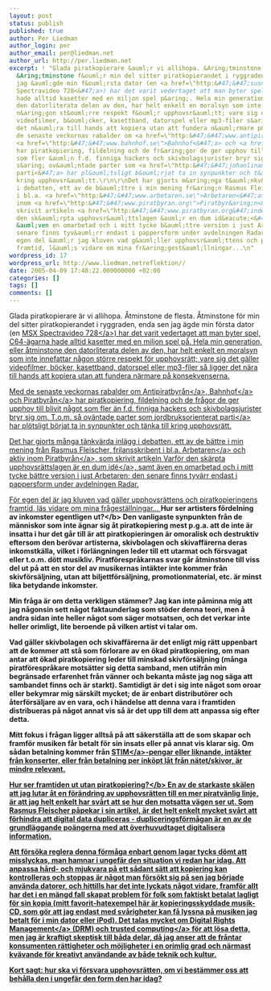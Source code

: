 ```yaml
---
layout: post
status: publish
published: true
author: Per Liedman
author_login: per
author_email: per@liedman.net
author_url: http://per.liedman.net
excerpt: ! "Glada piratkopierare &auml;r vi allihopa. &Aring;tminstone de flesta.
  &Aring;tminstone f&ouml;r min del sitter piratkopierandet i ryggraden, enda sen
  jag &auml;gde min f&ouml;rsta dator (en <a href=\"http:&#47;&#47;susning.nu&#47;Spectravideo_728\">MSX
  Spectravideo 728<&#47;a>) har det varit vedertaget att man byter spel, C64-&auml;garna
  hade alltid kasetter med en miljon spel p&aring;. Hela min generation, eller &aring;tminstone
  den datorliterata delen av den, har helt enkelt en moralsyn som inte innefattar
  n&aring;gon st&ouml;rre respekt f&ouml;r upphovsr&auml;tt; vare sig det g&auml;ller
  videofilmer, b&ouml;cker, kasettband, datorspel eller mp3-filer s&aring; ligger
  det n&auml;ra till hands att kopiera utan att fundera n&auml;rmare p&aring; konsekvenserna.\r\n\r\nMed
  de senaste veckornas rabalder om <a href=\"http:&#47;&#47;www.antipiratbyran.se\">Antipiratbyr&aring;n<&#47;a>,
  <a href=\"http:&#47;&#47;www.bahnhof.se\">Bahnhof<&#47;a> och <a href=\"http:&#47;&#47;www.piratbyran.org\">Piratbyr&aring;n<&#47;a>
  har piratkopiering, fildelning och de fr&aring;gor de ger upphov till blivit n&aring;got
  som fler &auml;n f.d. finniga hackers och skivbolagsjurister bryr sig om. T.o.m.
  s&aring; ov&auml;ntade parter som <a href=\"http:&#47;&#47;johanlinander.se&#47;blog&#47;index.php?p=25\">jordbruksorienterat
  parti<&#47;a> har pl&ouml;tsligt b&ouml;rjat ta in synpunkter och t&auml;nka till
  kring upphovsr&auml;tt.\r\n\r\nDet har gjorts m&aring;nga t&auml;nkv&auml;rda inl&auml;gg
  i debatten, ett av de b&auml;ttre i min mening fr&aring;n Rasmus Fleischer, frilansskribent
  i bl.a. <a href=\"http:&#47;&#47;www.arbetaren.se\">Arbetaren<&#47;a> och aktiv
  inom <a href=\"http:&#47;&#47;www.piratbyran.org\">Piratbyr&aring;n<&#47;a>, som
  skrivit artikeln <a href=\"http:&#47;&#47;www.piratbyran.org&#47;index.php?view=articles&id=96\">Varf&ouml;r
  den sk&auml;rpta upphovsr&auml;ttslagen &auml;r en dum id&eacute;<&#47;a>, samt
  &auml;ven en omarbetad och i mitt tycke b&auml;ttre version i just Arbetaren; den
  senare finns tyv&auml;rr endast i pappersform under avdelningen Radar.\r\n\r\nF&ouml;r
  egen del &auml;r jag kluven vad g&auml;ller upphovsr&auml;ttens och piratkopieringens
  framtid, l&auml;s vidare om mina fr&aring;gest&auml;llningar...\n"
wordpress_id: 17
wordpress_url: http://www.liedman.netreflektion//
date: 2005-04-09 17:48:22.000000000 +02:00
categories: []
tags: []
comments: []
---
```

Glada piratkopierare &auml;r vi allihopa. &Aring;tminstone de flesta. &Aring;tminstone f&ouml;r min del sitter piratkopierandet i ryggraden, enda sen jag &auml;gde min f&ouml;rsta dator (en <a href="http:&#47;&#47;susning.nu&#47;Spectravideo_728">MSX Spectravideo 728<&#47;a>) har det varit vedertaget att man byter spel, C64-&auml;garna hade alltid kasetter med en miljon spel p&aring;. Hela min generation, eller &aring;tminstone den datorliterata delen av den, har helt enkelt en moralsyn som inte innefattar n&aring;gon st&ouml;rre respekt f&ouml;r upphovsr&auml;tt; vare sig det g&auml;ller videofilmer, b&ouml;cker, kasettband, datorspel eller mp3-filer s&aring; ligger det n&auml;ra till hands att kopiera utan att fundera n&auml;rmare p&aring; konsekvenserna.

Med de senaste veckornas rabalder om <a href="http:&#47;&#47;www.antipiratbyran.se">Antipiratbyr&aring;n<&#47;a>, <a href="http:&#47;&#47;www.bahnhof.se">Bahnhof<&#47;a> och <a href="http:&#47;&#47;www.piratbyran.org">Piratbyr&aring;n<&#47;a> har piratkopiering, fildelning och de fr&aring;gor de ger upphov till blivit n&aring;got som fler &auml;n f.d. finniga hackers och skivbolagsjurister bryr sig om. T.o.m. s&aring; ov&auml;ntade parter som <a href="http:&#47;&#47;johanlinander.se&#47;blog&#47;index.php?p=25">jordbruksorienterat parti<&#47;a> har pl&ouml;tsligt b&ouml;rjat ta in synpunkter och t&auml;nka till kring upphovsr&auml;tt.

Det har gjorts m&aring;nga t&auml;nkv&auml;rda inl&auml;gg i debatten, ett av de b&auml;ttre i min mening fr&aring;n Rasmus Fleischer, frilansskribent i bl.a. <a href="http:&#47;&#47;www.arbetaren.se">Arbetaren<&#47;a> och aktiv inom <a href="http:&#47;&#47;www.piratbyran.org">Piratbyr&aring;n<&#47;a>, som skrivit artikeln <a href="http:&#47;&#47;www.piratbyran.org&#47;index.php?view=articles&id=96">Varf&ouml;r den sk&auml;rpta upphovsr&auml;ttslagen &auml;r en dum id&eacute;<&#47;a>, samt &auml;ven en omarbetad och i mitt tycke b&auml;ttre version i just Arbetaren; den senare finns tyv&auml;rr endast i pappersform under avdelningen Radar.

F&ouml;r egen del &auml;r jag kluven vad g&auml;ller upphovsr&auml;ttens och piratkopieringens framtid, l&auml;s vidare om mina fr&aring;gest&auml;llningar...
<a id="more"></a><a id="more-17"></a>
<b>Hur ser artisters f&ouml;rdelning av inkomster egentligen ut?<&#47;b>
Den vanligaste synpunkten fr&aring;n de m&auml;nniskor som inte &auml;gnar sig &aring;t piratkopiering mest p.g.a. att de inte &auml;r insatta i hur det g&aring;r till &auml;r att piratkopieringen &auml;r omoralisk och destruktiv eftersom den ber&ouml;var artisterna, skivbolagen och skivaff&auml;rerna deras inkomstk&auml;lla, vilket i f&ouml;rl&auml;ngningen leder till ett utarmat och f&ouml;rsvagat eller t.o.m. d&ouml;tt musikliv. Piratf&ouml;respr&aring;karnas svar g&aring;r &aring;tminstone till viss del ut p&aring; att en stor del av musikernas int&auml;kter inte kommer fr&aring;n skivf&ouml;rs&auml;ljning, utan att biljettf&ouml;rs&auml;ljning, promotionmaterial, etc. &auml;r minst lika betydande inkomster.

Min fr&aring;ga &auml;r om detta verkligen st&auml;mmer? Jag kan inte p&aring;minna mig att jag n&aring;gonsin sett n&aring;got faktaunderlag som st&ouml;der denna teori,  men &aring; andra sidan inte heller n&aring;got som s&auml;ger motsatsen, och det verkar inte heller orimligt, lite beroende p&aring; vilken artist vi talar om.

Vad g&auml;ller skivbolagen och skivaff&auml;rerna &auml;r det enligt mig r&auml;tt uppenbart att de kommer att st&aring; som f&ouml;rlorare av en &ouml;kad piratkopiering, om man antar att &ouml;kad piratkopiering leder till minskad skivf&ouml;rs&auml;ljning (m&aring;nga piratf&ouml;respr&aring;kare mots&auml;tter sig detta samband, men utifr&aring;n min begr&auml;nsade erfarenhet fr&aring;n v&auml;nner och bekanta m&aring;ste jag nog s&auml;ga att sambandet finns och &auml;r starkt). Samtidigt &auml;r det i sig inte n&aring;got som oroar eller bekymrar mig s&auml;rskilt mycket; de &auml;r enbart distribut&ouml;rer och &aring;terf&ouml;rs&auml;ljare av en vara, och i h&auml;ndelse att denna vara i framtiden distribueras p&aring; n&aring;got annat vis s&aring; &auml;r det upp till dem att anpassa sig efter detta.

Mitt fokus i fr&aring;gan ligger allts&aring; p&aring; att s&auml;kerst&auml;lla att de som skapar och framf&ouml;r musiken f&aring;r betalt f&ouml;r sin insats eller p&aring; annat vis klarar sig. Om s&aring;dan betalning kommer fr&aring;n <a href="http:&#47;&#47;www.stim.se">STIM<&#47;a>-pengar eller liknande, int&auml;kter fr&aring;n konserter, eller fr&aring;n betalning per ink&ouml;pt l&aring;t fr&aring;n n&auml;tet&#47;skivor, &auml;r mindre relevant.

<b>Hur ser framtiden ut utan piratkopiering?<&#47;b>
En av de starkaste sk&auml;len att jag lutar &aring;t en f&ouml;r&auml;ndring av upphovsr&auml;tten till en mer piratv&auml;nlig linje, &auml;r att jag helt enkelt har sv&aring;rt att se hur den motsatta v&auml;gen ser ut. Som Rasmus Fleischer p&aring;pekar i sin artikel, &auml;r det helt enkelt mycket sv&aring;rt att f&ouml;rhindra att digital data dupliceras - dupliceringsf&ouml;rm&aring;gan &auml;r en av de grundl&auml;ggande po&auml;ngerna med att &ouml;verhuvudtaget digitalisera information.

Att f&ouml;rs&ouml;ka reglera denna f&ouml;rm&aring;ga enbart genom lagar tycks d&ouml;mt att misslyckas, man hamnar i ungef&auml;r den situation vi redan har idag. Att anpassa h&aring;rd- och mjukvara p&aring; ett s&aring;dant s&auml;tt att kopiering kan kontrolleras och stoppas &auml;r n&aring;got man f&ouml;rs&ouml;kt sig p&aring; sen jag b&ouml;rjade anv&auml;nda datorer, och hittills har det inte lyckats n&aring;got vidare, framf&ouml;r allt har det i en m&auml;ngd fall skapat problem f&ouml;r folk som faktiskt betalat lagligt f&ouml;r sin kopia (mitt favorit-hatexempel h&auml;r &auml;r kopieringsskyddade musik-CD, som g&ouml;r att jag endast med sv&aring;righeter kan f&aring; lyssna p&aring; musiken jag betalt f&ouml;r i min dator eller iPod). Det talas mycket om <a href="http:&#47;&#47;en.wikipedia.org&#47;wiki&#47;Digital_rights_management">Digital Rights Management<&#47;a> (DRM) och <a href="http:&#47;&#47;en.wikipedia.org&#47;wiki&#47;Trusted_computing">trusted computing<&#47;a> f&ouml;r att l&ouml;sa detta, men jag &auml;r kraftigt skeptisk till b&aring;da delar, d&aring; jag anser att de fr&aring;ntar konsumenten r&auml;ttigheter och m&ouml;jligheter i en orimlig grad och n&auml;rmast kv&auml;vande f&ouml;r kreativt anv&auml;ndande av b&aring;de teknik och kultur.

Kort sagt: hur ska vi f&ouml;rsvara upphovsr&auml;tten, om vi best&auml;mmer oss att beh&aring;lla den i ungef&auml;r den form den har idag?

